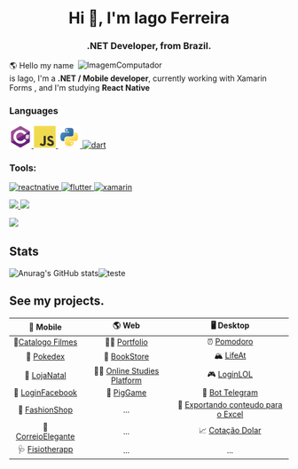 <h1 align="center">Hi 👋, I'm Iago Ferreira</h1>
<h3 align="center">.NET Developer, from Brazil.</h3>


<img src="https://cdn.dribbble.com/users/795597/screenshots/6081444/mobile_development2.gif" min-width="400px" max-width="400px" width="380px" align="right" alt="ImagemComputador">

<p align="left"> 
  🌎 Hello my name is Iago, I'm a <strong>.NET / Mobile developer</strong>, currently working with Xamarin Forms , and I'm studying <strong>React Native</strong>
</p>

<h3 align="left">Languages</h3>
<p align="left"> <a href="https://www.w3schools.com/cs/" target="_blank" rel="noreferrer"> <img src="https://raw.githubusercontent.com/devicons/devicon/master/icons/csharp/csharp-original.svg" alt="csharp" width="40" height="40"/> </a> <a href="https://developer.mozilla.org/en-US/docs/Web/JavaScript" target="_blank" rel="noreferrer"> <img src="https://raw.githubusercontent.com/devicons/devicon/master/icons/javascript/javascript-original.svg" alt="javascript" width="40" height="40"/> </a> <a href="https://www.python.org" target="_blank" rel="noreferrer"> <img src="https://raw.githubusercontent.com/devicons/devicon/master/icons/python/python-original.svg" alt="python" width="40" height="40"/> </a> 
<a href="https://dart.dev" target="_blank" rel="noreferrer"> <img src="https://www.vectorlogo.zone/logos/dartlang/dartlang-icon.svg" alt="dart" width="40" height="40"/> </a>
</p>


</p>
<h3 align="left">Tools:</h3>
<p align="left"> 
<a href="https://reactnative.dev/" target="_blank" rel="noreferrer"> <img src="https://reactnative.dev/img/header_logo.svg" alt="reactnative" width="40" height="40"/> </a>
<a href="https://flutter.dev" target="_blank" rel="noreferrer"> <img src="https://www.vectorlogo.zone/logos/flutterio/flutterio-icon.svg" alt="flutter" width="40" height="40"/> </a>
<a href="https://dotnet.microsoft.com/apps/xamarin" target="_blank" rel="noreferrer"> <img src="https://raw.githubusercontent.com/detain/svg-logos/780f25886640cef088af994181646db2f6b1a3f8/svg/xamarin.svg" alt="xamarin" width="40" height="40"/> </a>

</p>

<p align="left">

<a href="https://www.linkedin.com/in/iagoaferreira/" alt="Linkedin">
<img src="https://img.shields.io/badge/-Linkedin-1C1C1C?style=for-the-badge&amp;logo=Linkedin&amp;logoColor=009c86&amp;link=https://www.linkedin.com/in/iuricode" style="max-width:100%;">

  <a href="https://www.instagram.com/iago_ferreira010/?hl=pt-br" alt="Linkedin">
<img src= "https://img.shields.io/badge/-Instagram-1C1C1C?style=for-the-badge&amp;logo=Instagram&amp;logoColor=009c86&amp;link=https://www.instagram.com/iuricode" style="max-width:100%;">
    </p>  </a>
  
![](https://komarev.com/ghpvc/?username=IagoAntunes)



## Stats

![Anurag's GitHub stats](https://github-readme-stats.vercel.app/api?username=IagoAntunes&show_icons=true&theme=tokyonight)![teste](https://github-readme-stats.vercel.app/api/top-langs?username=IagoAntunes&show_icons=true&theme=tokyonight&locale=en&layout=compact)
  
## See my projects.

  
  
|   📱 Mobile   |  🌎 Web  |    🖥️ Desktop   |
| :---:         |     :---:      |          :---: |
| :movie_camera:[Catalogo Filmes](https://github.com/IagoAntunes/appFilmes)          | :man_health_worker: [Portfolio](https://github.com/IagoAntunes/Portfolio)  | :alarm_clock: [Pomodoro](https://github.com/IagoAntunes/Pomodoro)         |
| :magnet: [Pokedex](https://github.com/IagoAntunes/Pokedex)        | 📘 [BookStore](https://github.com/IagoAntunes/BookStore)        | :mountain_snow: [LifeAt](https://github.com/IagoAntunes/LifeAt)         |
|    :christmas_tree: [LojaNatal](https://github.com/IagoAntunes/LojaNatal)      | :man_health_worker: [Online Studies Platform](https://github.com/IagoAntunes/DevSchool-NLW)         | :video_game: [LoginLOL](https://github.com/IagoAntunes/LoginLOL)         |
| :large_blue_circle: [LoginFacebook](https://github.com/IagoAntunes/LoginFacebook)        | :pig: [PigGame](https://github.com/IagoAntunes/PigGame)        | :robot: [Bot Telegram](https://github.com/IagoAntunes/C-sharp-_Learning/tree/main/Projetos/Bot%20Telegram)         |
|  👕 [FashionShop](https://github.com/IagoAntunes/FashionShop)       | ...     | :green_book: [Exportando conteudo para o Excel](https://github.com/IagoAntunes/C-sharp-_Learning/tree/main/Projetos/Inserindo%20valores%20Excel)          |
| :love_letter: [CorreioElegante](https://github.com/IagoAntunes/CorreioElegante)        | ...         |:chart_with_upwards_trend: [Cotação Dolar](https://github.com/IagoAntunes/CotacaoDolar) | ...         |
|  :stethoscope: [Fisiotherapp](https://github.com/IagoAntunes/Fisiotherapp)         | ...         | ...         |

